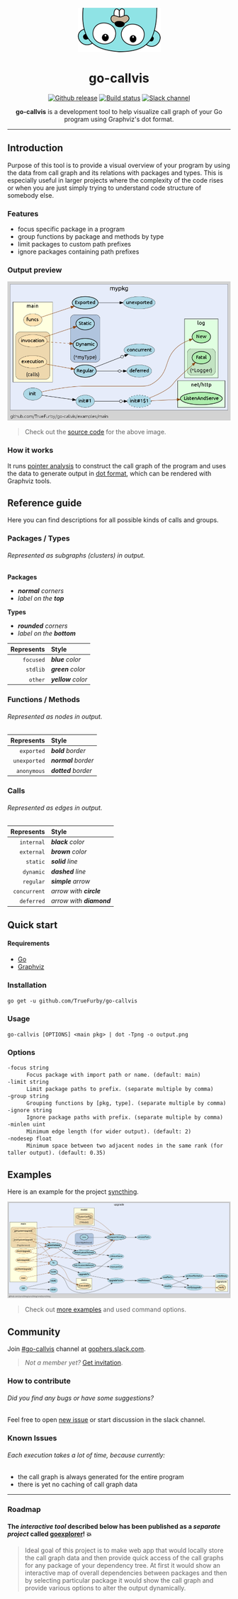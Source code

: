 <p align="center"><img src="images/gopher.png" alt="gopher"></p>

# <div align="center">go-callvis</div>

<p align="center">
  <a href="https://github.com/TrueFurby/go-callvis/releases"><img src="https://img.shields.io/github/release/truefurby/go-callvis.svg" alt="Github release"></a>
  <a href="https://travis-ci.org/TrueFurby/go-callvis"><img src="https://travis-ci.org/TrueFurby/go-callvis.svg?branch=master" alt="Build status"></a>
  <a href="https://gophers.slack.com/archives/go-callvis"><img src="https://img.shields.io/badge/gophers%20slack-%23go--callvis-ff69b4.svg" alt="Slack channel"></a>
</p>

<p align="center"><b>go-callvis</b> is a development tool to help visualize call graph of your Go program using Graphviz's dot format.</p>

---

## Introduction

Purpose of this tool is to provide a visual overview of your program by using the data from call graph and its relations with packages and types. This is especially useful in larger projects where the complexity of the code rises or when you are just simply trying to understand code structure of somebody else.

### Features

- focus specific package in a program
- group functions by package and methods by type
- limit packages to custom path prefixes
- ignore packages containing path prefixes

### Output preview

[![main](images/main.png)](https://raw.githubusercontent.com/TrueFurby/go-callvis/master/images/main.png)

> Check out the [source code](examples/main) for the above image.

### How it works

It runs [pointer analysis](https://godoc.org/golang.org/x/tools/go/pointer) to construct the call graph of the program and uses the data to generate output in [dot format](http://www.graphviz.org/content/dot-language), which can be rendered with Graphviz tools.

## Reference guide

Here you can find descriptions for all possible kinds of calls and groups.

### Packages / Types

###### Represented as subgraphs (clusters) in output.

**Packages**
- _**normal** corners_
- _label on the **top**_

**Types**
- _**rounded** corners_
- _label on the **bottom**_

Represents  | Style
----------: | :-------------
  `focused` | _**blue** color_
   `stdlib` | _**green** color_
    `other` | _**yellow** color_

### Functions / Methods

###### Represented as nodes in output.

Represents   | Style
-----------: | :--------------
  `exported` | _**bold** border_
`unexported` | _**normal** border_
 `anonymous` | _**dotted** border_

### Calls

###### Represented as edges in output.

Represents   | Style
-----------: | :-------------
  `internal` | _**black** color_
  `external` | _**brown** color_
    `static` | _**solid** line_
   `dynamic` | _**dashed** line_
   `regular` | _**simple** arrow_
`concurrent` | _arrow with **circle**_
  `deferred` | _arrow with **diamond**_

## Quick start

#### Requirements

- [Go](https://golang.org/dl/)
- [Graphviz](http://www.graphviz.org/Download..php)

### Installation

`go get -u github.com/TrueFurby/go-callvis`

### Usage

`go-callvis [OPTIONS] <main pkg> | dot -Tpng -o output.png`

### Options

```
-focus string
      Focus package with import path or name. (default: main)
-limit string
      Limit package paths to prefix. (separate multiple by comma)
-group string
      Grouping functions by [pkg, type]. (separate multiple by comma)
-ignore string
      Ignore package paths with prefix. (separate multiple by comma)
-minlen uint
      Minimum edge length (for wider output). (default: 2)
-nodesep float
      Minimum space between two adjacent nodes in the same rank (for taller output). (default: 0.35)
```

## Examples

Here is an example for the project [syncthing](https://github.com/syncthing/syncthing).

[![syncthing example](images/syncthing.png)](https://raw.githubusercontent.com/TrueFurby/go-callvis/master/images/syncthing.png)

> Check out [more examples](examples) and used command options.

## Community

Join [#go-callvis](https://gophers.slack.com/archives/go-callvis) channel at [gophers.slack.com](http://gophers.slack.com).

> *Not a member yet?* [Get invitation](https://gophersinvite.herokuapp.com).

### How to contribute

###### Did you find any bugs or have some suggestions?

Feel free to open [new issue](https://github.com/TrueFurby/go-callvis/issues/new) or start discussion in the slack channel.

### Known Issues

###### Each execution takes a lot of time, because currently:
- the call graph is always generated for the entire program
- there is yet no caching of call graph data

---

### Roadmap

#### The *interactive tool* described below has been published as a *separate project* called [goexplorer](https://github.com/TrueFurby/goexplorer)! :boom:

> Ideal goal of this project is to make web app that would locally store the call graph data and then provide quick access of the call graphs for any package of your dependency tree. At first it would show an interactive map of overall dependencies between packages and then by selecting particular package it would show the call graph and provide various options to alter the output dynamically.
